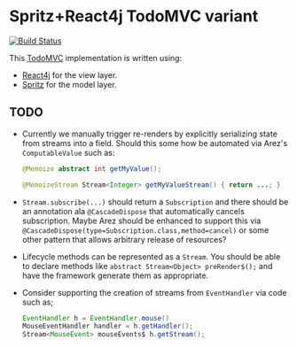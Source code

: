 # Spritz+React4j TodoMVC variant

[![Build Status](https://secure.travis-ci.org/react4j/react4j-todomvc.png?branch=raw_spritz)](http://travis-ci.org/react4j/react4j-todomvc)

This [TodoMVC](http://todomvc.com/) implementation is written using:

* [React4j](https://react4j.github.io) for the view layer.
* [Spritz](https://spritz.github.io/) for the model layer.

## TODO

* Currently we manually trigger re-renders by explicitly serializing state from streams into a field. Should this
  some how be automated via Arez's `ComputableValue` such as:
  ```java
  @Memoize abstract int getMyValue();

  @MemoizeStream Stream<Integer> getMyValueStream() { return ...; }
  ```

* `Stream.subscribe(...)` should return a `Subscription` and there should be an annotation ala `@CascadeDispose`
  that automatically cancels subscription. Maybe Arez should be enhanced to support this via
  `@CascadeDispose(type=Subscription.class,method=cancel)` or some other pattern that allows arbitrary release
  of resources?

* Lifecycle methods can be represented as a `Stream`. You should be able to declare methods like
  `abstract Stream<Object> preRender$();` and have the framework generate them as appropriate.

* Consider supporting the creation of streams from `EventHandler` via code such as;
  ```java
  EventHandler h = EventHandler.mouse()
  MouseEventHandler handler = h.getHandler();
  Stream<MouseEvent> mouseEvents$ h.getStream();
  ```
